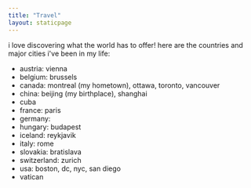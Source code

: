 ```yaml
---
title: "Travel"
layout: staticpage
---
```


i love discovering what the world has to offer! here are the countries and major cities i've been in my life:

* austria: vienna
* belgium: brussels
* canada: montreal (my hometown), ottawa, toronto, vancouver
* china: beijing (my birthplace), shanghai
* cuba
* france: paris
* germany: 
* hungary: budapest
* iceland: reykjavik
* italy: rome
* slovakia: bratislava
* switzerland: zurich
* usa: boston, dc, nyc, san diego
* vatican